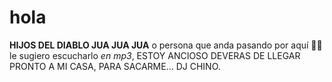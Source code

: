 # hola

**HIJOS DEL DIABLO JUA JUA JUA** o persona que anda pasando por aquí 😶‍🌫️ le sugiero escucharlo *en mp3*,
ESTOY ANCIOSO DEVERAS DE LLEGAR PRONTO A MI CASA, PARA SACARME... DJ CHINO.
